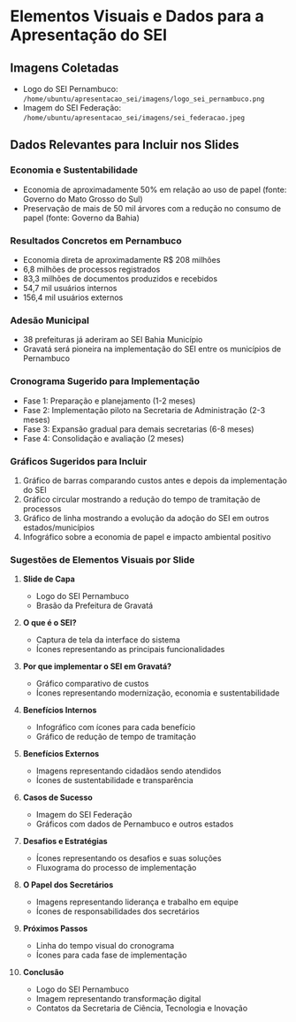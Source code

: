 # Elementos Visuais e Dados para a Apresentação do SEI

## Imagens Coletadas
- Logo do SEI Pernambuco: `/home/ubuntu/apresentacao_sei/imagens/logo_sei_pernambuco.png`
- Imagem do SEI Federação: `/home/ubuntu/apresentacao_sei/imagens/sei_federacao.jpeg`

## Dados Relevantes para Incluir nos Slides

### Economia e Sustentabilidade
- Economia de aproximadamente 50% em relação ao uso de papel (fonte: Governo do Mato Grosso do Sul)
- Preservação de mais de 50 mil árvores com a redução no consumo de papel (fonte: Governo da Bahia)

### Resultados Concretos em Pernambuco
- Economia direta de aproximadamente R$ 208 milhões
- 6,8 milhões de processos registrados
- 83,3 milhões de documentos produzidos e recebidos
- 54,7 mil usuários internos
- 156,4 mil usuários externos

### Adesão Municipal
- 38 prefeituras já aderiram ao SEI Bahia Município
- Gravatá será pioneira na implementação do SEI entre os municípios de Pernambuco

### Cronograma Sugerido para Implementação
- Fase 1: Preparação e planejamento (1-2 meses)
- Fase 2: Implementação piloto na Secretaria de Administração (2-3 meses)
- Fase 3: Expansão gradual para demais secretarias (6-8 meses)
- Fase 4: Consolidação e avaliação (2 meses)

### Gráficos Sugeridos para Incluir
1. Gráfico de barras comparando custos antes e depois da implementação do SEI
2. Gráfico circular mostrando a redução do tempo de tramitação de processos
3. Gráfico de linha mostrando a evolução da adoção do SEI em outros estados/municípios
4. Infográfico sobre a economia de papel e impacto ambiental positivo

### Sugestões de Elementos Visuais por Slide

1. **Slide de Capa**
   - Logo do SEI Pernambuco
   - Brasão da Prefeitura de Gravatá

2. **O que é o SEI?**
   - Captura de tela da interface do sistema
   - Ícones representando as principais funcionalidades

3. **Por que implementar o SEI em Gravatá?**
   - Gráfico comparativo de custos
   - Ícones representando modernização, economia e sustentabilidade

4. **Benefícios Internos**
   - Infográfico com ícones para cada benefício
   - Gráfico de redução de tempo de tramitação

5. **Benefícios Externos**
   - Imagens representando cidadãos sendo atendidos
   - Ícones de sustentabilidade e transparência

6. **Casos de Sucesso**
   - Imagem do SEI Federação
   - Gráficos com dados de Pernambuco e outros estados

7. **Desafios e Estratégias**
   - Ícones representando os desafios e suas soluções
   - Fluxograma do processo de implementação

8. **O Papel dos Secretários**
   - Imagens representando liderança e trabalho em equipe
   - Ícones de responsabilidades dos secretários

9. **Próximos Passos**
   - Linha do tempo visual do cronograma
   - Ícones para cada fase de implementação

10. **Conclusão**
    - Logo do SEI Pernambuco
    - Imagem representando transformação digital
    - Contatos da Secretaria de Ciência, Tecnologia e Inovação
